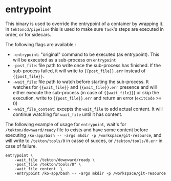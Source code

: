 # entrypoint

This binary is used to override the entrypoint of a container by wrapping it. In
`tektoncd/pipeline` this is used to make sure `Task`'s steps are executed in
order, or for sidecars.

The following flags are available :

- `-entrypoint`: "original" command to be executed (as entrypoint). This will be
  executed as a sub-process on `entrypoint`
- `-post_file`: file path to write once the sub-process has finished. If the
  sub-process failed, it will write to `{{post_file}}.err` instead of
  `{{post_file}}`.
- `-wait_file`: file path to watch before starting the sub-process. It watches
  for `{{wait_file}}` and `{{wait_file}}.err` presence and will either execute
  the sub-process (in case of `{{wait_file}}`) or skip the execution, write to
  `{{post_file}}.err` and return an error (`exitCode` >= 0)
- `-wait_file_content`: excepts the `wait_file` to add actual content. It will
  continue watching for `wait_file` until it has content.

The following example of usage for `entrypoint`, wait's for
`/tekton/downward/ready` file to exists and have some content before executing
`/ko-app/bash -- -args mkdir -p /workspace/git-resource`, and will write to
`/tekton/tools/0` in casse of succes, or `/tekton/tools/0.err` in case of
failure.

```
entrypoint \
	-wait_file /tekton/downward/ready \
	-post_file /tekton/tools/0" \
	-wait_file_content  \
	-entrypoint /ko-app/bash -- -args mkdir -p /workspace/git-resource
```
